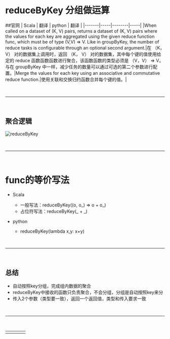 # reduceByKey  分组做运算

##官网
| Scala | 翻译  | python | 翻译  |
|-------|-----|--------|-----|
|When called on a dataset of (K, V) pairs, returns a dataset of (K, V) pairs where the values for each key are aggregated using the given reduce function func, which must be of type (V,V) => V. Like in groupByKey, the number of reduce tasks is configurable through an optional second argument.|在 （K， V） 对的数据集上调用时，返回 （K， V） 对的数据集，其中每个键的值使用给定的 reduce 函数函数函数进行聚合，该函数函数的类型必须是 （V，V） => V。与在 groupByKey 中一样，减少任务的数量可以通过可选的第二个参数进行配置。|Merge the values for each key using an associative and commutative reduce function.|使用关联和交换归约函数合并每个键的值。|

<br/>

---

<br>


## 聚合逻辑
![reduceByKey](../../../../../Image/reduceByKey.png "reduceByKey")

<br/>

---

<br>

# func的等价写法
- Scala
   -  一般写法：reduceByKey((o, o_) => o + o_)
   -  占位符写法：reduceByKey(_ + _)

- python 
   - reduceByKey(lambda x,y: x+y)

<br>

---

<br>

## 总结
- 自动按照key分组，完成组内数据的聚合
- reduceByKey中接收的函数只负责聚合，不会分组，分组是自动按照key来分
- 传入2个参数（类型要一致），返回一个返回值，类型和传入要求一致

<br>

---

<br>


|||||
|---|---|---|----|
|||||
